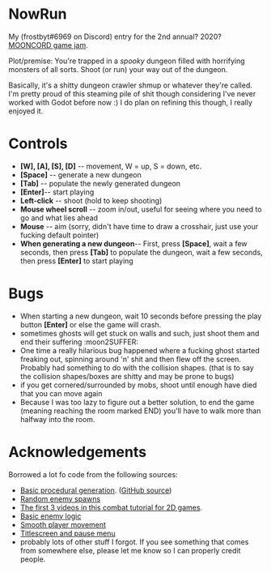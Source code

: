 # NowRun
My (frostbyt#6969 on Discord) entry for the 2nd annual? 2020? [MOONCORD game jam](https://mooncordgamejam.github.io/MoonJam/pages/games.html).

Plot/premise: You're trapped in a *spooky* dungeon filled with horrifying monsters of all sorts. Shoot (or run) your way out of the dungeon.

Basically, it's a shitty dungeon crawler shmup or whatever they're called. I'm pretty proud of this steaming pile of shit though considering I've never worked with Godot before now :) I do plan on refining this though, I really enjoyed it.

# Controls
- **[W], [A], [S], [D]** -- movement, W = up, S = down, etc.
- **[Space]** -- generate a new dungeon
- **[Tab]** -- populate the newly generated dungeon
- **[Enter]**-- start playing
- **Left-click** -- shoot (hold to keep shooting)
- **Mouse wheel scroll** -- zoom in/out, useful for seeing where you need to go and what lies ahead
- **Mouse** -- aim (sorry, didn't have time to draw a crosshair, just use your fucking default pointer)
- **When generating a new dungeon**-- First, press **[Space]**, wait a few seconds, then press **[Tab]** to populate the dungeon, wait a few seconds, then press **[Enter]** to start playing

# Bugs
- When starting a new dungeon, wait 10 seconds before pressing the play button **[Enter]** or else the game will crash.
- sometimes ghosts will get stuck on walls and such, just shoot them and end their suffering :moon2SUFFER:
- One time a really hilarious bug happened where a fucking ghost started freaking out, spinning around 'n' shit and then flew off the screen. Probably had something to do with the collision shapes. (that is to say the collision shapes/boxes are shitty and may be prone to bugs)
- if you get cornered/surrounded by mobs, shoot until enough have died that you can move again
- Because I was too lazy to figure out a better solution, to end the game (meaning reaching the room marked END) you'll have to walk more than halfway into the room.
# Acknowledgements

Borrowed a lot fo code from the following sources:
- [Basic procedural generation](https://www.youtube.com/watch?v=o3fwlk1NI-w). ([GitHub source](https://github.com/kidscancode/godot3_procgen_demos/tree/master/part08/Godot3_DungeonGen03))
- [Random enemy spawns](https://www.youtube.com/watch?v=xTMM8HLFy-A)
- [The first 3 videos in this combat tutorial for 2D games](https://www.youtube.com/watch?v=h5slNt__Tt8&list=PLZ-54sd-DMALOePYMiM9aOj49eM8tWxly).
- [Basic enemy logic](https://www.youtube.com/watch?v=dHYeoQ4pN-s&list=PLZ-54sd-DMAIayOOwIPXoL61mh3XDdaPk)
- [Smooth player movement](https://www.youtube.com/watch?v=SUZpVd18IMM)
- [Titlescreen and pause menu](https://www.youtube.com/watch?v=sKuM5AzK-uA)
- probably lots of other stuff I forgot. If you see something that comes from somewhere else, please let me know so I can properly credit people. 
